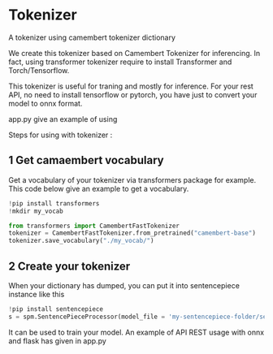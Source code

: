 # Tokenizer
A tokenizer using camembert tokenizer dictionary

We create this tokenizer based on Camembert Tokenizer for inferencing. In fact, 
using transformer tokenizer require to install Transformer and Torch/Tensorflow.

This tokenizer is useful for traning and mostly for inference. For your rest API, no need to install tensorflow or pytorch, you have just to convert your model to onnx format.

app.py give an example of using


Steps for using with tokenizer : 

##  1 Get camaembert vocabulary
Get a vocabulary of your tokenizer via transformers package for example.
This code below give an example to get a vocabulary.

```python
!pip install transformers
!mkdir my_vocab

from transformers import CamembertFastTokenizer
tokenizer = CamembertFastTokenizer.from_pretrained("camembert-base")
tokenizer.save_vocabulary("./my_vocab/")
```

## 2 Create your tokenizer
When your dictionary has dumped, you can put it into sentencepiece instance like this
```python
!pip install sentencepiece
s = spm.SentencePieceProcessor(model_file = 'my-sentencepiece-folder/sentencepiece.bpe.model')
``` 
It can be used to train your model. An example of API REST usage with onnx and flask has given in app.py
    
